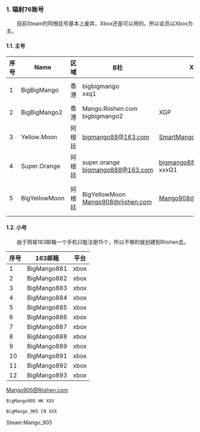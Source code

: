 ### 1. 辐射76账号

&emsp;&emsp;目前Steam的阿根廷号基本上废弃，Xbox还是可以用的。所以会员以Xbox为主。

#### 1.1. 主号

| 序号 | Name          | 区域   | B社                                     | Xbox                          | Steam                                | 会员到期日期            |
| ---- | ------------- | ------ | --------------------------------------- | ----------------------------- | ------------------------------------ | ----------------------- |
| 1    | BigBigMango   | 香港   | bigbigmango<br />xxq1                   |                               | √<br />bigmango_ex <br />xxq1       |                         |
| 2    | BigBigMango2  | 香港   | Mango.Riishen.com<br />bigbigmango2     | XGP                           | √bigbigmango2                       |                         |
| 3    | Yellow.Moon   | 阿根廷 | bigmango88@163.com                      | SmartMango@Riishen.com        | bigbigmango3<br />bigmango88@163.com | 2025-5-12               |
| 4    | Super.Orange  | 阿根廷 | super.orange<br />bigmango888@163.com   | bigmango88@163.com<br />xxxQ1 |                                      | 2024-8-18               |
| 5    | BigYellowMoon | 阿根廷 | BigYellowMoon<br />Mango908@riishen.com | Mango908@riishen.com          |                                      | 2024-09-09<br />3年会员 |

#### 1.2. 小号

&emsp;&emsp;由于网易163邮箱一个手机只能注册15个，所以不够的就创建到Riishen去。

| 序号 | 163邮箱     | 平台 |
| ---- | ----------- | ---- |
| 1    | BigMango881 | xbox |
| 2    | BigMango882 | xbox |
| 3    | BigMango883 | xbox |
| 4    | BigMango884 | xbox |
| 5    | BigMango885 | xbox |
| 6    | BigMango886 | xbox |
| 7    | BigMango887 | xbox |
| 8    | BigMango888 | xbox |
| 9    | BigMango889 | xbox |
| 10   | BigMango891 | xbox |
| 11   | BigMango892 | xbox |
| 12   | BigMango893 | xbox |

   Mango905@Riishen.com

    BigMango905 HK XXX

    BigMango_905 CN XXX

   Steam:Mango_905
